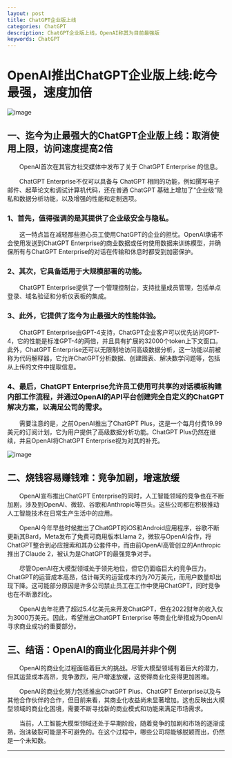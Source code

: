 ```yaml
---
layout: post
title: ChatGPT企业版上线
categories: ChatGPT
description: ChatGPT企业版上线，OpenAI称其为目前最强版
keywords: ChatGPT
---
```



# OpenAI推出ChatGPT企业版上线:屹今最强，速度加倍

![image](https://github.com/weakchen007/aiwv.github.io/assets/58799395/3c7bb854-1e33-43b8-a579-73a12f77f3d4)

## 一、迄今为止最强大的ChatGPT企业版上线：取消使用上限，访问速度提高2倍

&emsp;&emsp;OpenAI首次在其官方社交媒体中发布了关于 ChatGPT Enterprise 的信息。

&emsp;&emsp;ChatGPT Enterprise不仅可以具备与 ChatGPT 相同的功能，例如撰写电子邮件、起草论文和调试计算机代码，还在普通 ChatGPT 基础上增加了“企业级”隐私和数据分析功能，以及增强的性能和定制选项。

### 1、首先，值得强调的是其提供了企业级安全与隐私。

&emsp;&emsp;这一特点旨在减轻那些担心员工使用ChatGPT的企业的担忧。OpenAI承诺不会使用发送到ChatGPT Enterprise的商业数据或任何使用数据来训练模型，并确保所有与ChatGPT Enterprise的对话在传输和休息时都受到加密保护。

### 2、其次，它具备适用于大规模部署的功能。

&emsp;&emsp;ChatGPT Enterprise提供了一个管理控制台，支持批量成员管理，包括单点登录、域名验证和分析仪表板的集成。

### 3、此外，它提供了迄今为止最强大的性能体验。

&emsp;&emsp;ChatGPT Enterprise由GPT-4支持，ChatGPT企业客户可以优先访问GPT-4，它的性能是标准GPT-4的两倍，并且具有扩展的32000个token上下文窗口。此外，ChatGPT Enterprise还可以无限制地访问高级数据分析，这一功能以前被称为代码解释器，它允许ChatGPT分析数据、创建图表、解决数学问题等，包括从上传的文件中提取信息。

### 4、最后，ChatGPT Enterprise允许员工使用可共享的对话模板构建内部工作流程，并通过OpenAI的API平台创建完全自定义的ChatGPT解决方案，以满足公司的需求。

&emsp;&emsp;需要注意的是，之前OpenAI推出了ChatGPT Plus，这是一个每月付费19.99美元的订阅计划，它为用户提供了高级数据分析功能。ChatGPT Plus仍然在继续，并且OpenAI将ChatGPT Enterprise视为对其的补充。

![image](https://github.com/weakchen007/aiwv.github.io/assets/58799395/f3020892-3808-404c-ae0e-a1d612bb8ea5)

## 二、烧钱容易赚钱难：竞争加剧，增速放缓

&emsp;&emsp;OpenAI宣布推出ChatGPT Enterprise的同时，人工智能领域的竞争也在不断加剧，涉及到OpenAI、微软、谷歌和Anthropic等巨头。这些公司都在积极推动人工智能技术在日常生产生活中的应用。

&emsp;&emsp;OpenAI今年早些时候推出了ChatGPT的iOS和Android应用程序，谷歌不断更新其Bard，Meta发布了免费可商用版本Llama 2，微软与OpenAI合作，将ChatGPT整合到必应搜索和其办公套件中，而由前OpenAI高管创立的Anthropic推出了Claude 2，被认为是ChatGPT的最强竞争对手。

&emsp;&emsp;尽管OpenAI在大模型领域处于领先地位，但它仍面临巨大的竞争压力。ChatGPT的运营成本高昂，估计每天的运营成本约为70万美元，而用户数量却出现下降。这可能部分原因是许多公司禁止员工在工作中使用ChatGPT，同时竞争也在不断激烈化。

&emsp;&emsp;OpenAI去年花费了超过5.4亿美元来开发ChatGPT，但在2022财年的收入仅为3000万美元。因此，希望推出ChatGPT Enterprise 等商业化举措成为OpenAI寻求商业成功的重要部分。

## 三、结语：OpenAI的商业化困局并非个例

&emsp;&emsp;OpenAI的商业化过程面临着巨大的挑战。尽管大模型领域有着巨大的潜力，但其运营成本高昂，竞争激烈，用户增速放缓，这使得商业化变得更加困难。

&emsp;&emsp;OpenAI的商业化努力包括推出ChatGPT Plus、ChatGPT Enterprise以及与其他合作伙伴的合作，但目前来看，其商业化收益尚未显著增加。这也反映出大模型领域的商业化困境，需要不断寻找新的商业模式和功能来满足市场需求。

&emsp;&emsp;当前，人工智能大模型领域还处于早期阶段，随着竞争的加剧和市场的逐渐成熟，泡沫破裂可能是不可避免的。在这个过程中，哪些公司将能够脱颖而出，仍然是一个未知数。

-------------
